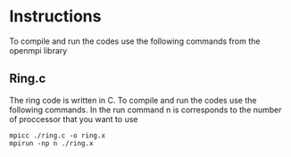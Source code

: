 # Instructions

To compile and run the codes use the following commands from the openmpi library

## Ring.c

The ring code is written in C. To compile and run the codes use the following commands. In the run command n is corresponds to the number of proccessor that you want to use

```
mpicc ./ring.c -o ring.x
mpirun -np n ./ring.x
```
